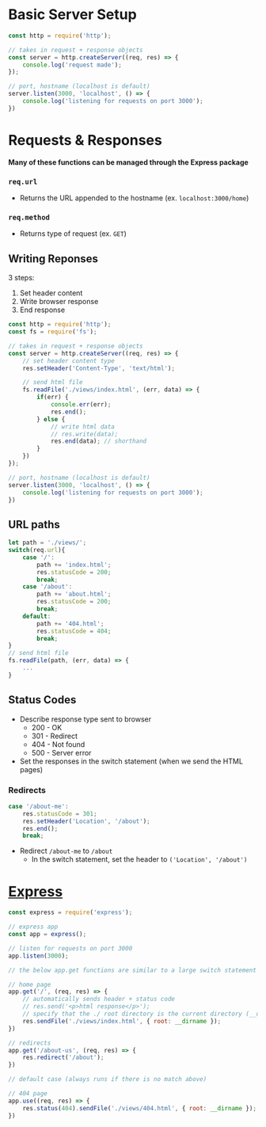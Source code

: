 # Basic Server Setup

```js
const http = require('http');

// takes in request + response objects
const server = http.createServer((req, res) => {
    console.log('request made');
});

// port, hostname (localhost is default)
server.listen(3000, 'localhost', () => {
    console.log('listening for requests on port 3000');
})
```

# Requests & Responses

**Many of these functions can be managed through the Express package**

### `req.url`

- Returns the URL appended to the hostname (ex. `localhost:3000/home`)

### `req.method`

- Returns type of request (ex. `GET`)

## Writing Reponses

3 steps:

1. Set header content
2. Write browser response
3. End response

```js
const http = require('http');
const fs = require('fs');

// takes in request + response objects
const server = http.createServer((req, res) => {
    // set header content type
    res.setHeader('Content-Type', 'text/html');

    // send html file
    fs.readFile('./views/index.html', (err, data) => {
        if(err) {
            console.err(err);
            res.end();
        } else {
            // write html data
            // res.write(data);
            res.end(data); // shorthand
        }
    })
});

// port, hostname (localhost is default)
server.listen(3000, 'localhost', () => {
    console.log('listening for requests on port 3000');
})
```

## URL paths

```js
let path = './views/';
switch(req.url){
    case '/':
        path += 'index.html';
        res.statusCode = 200;
        break;
    case '/about':
        path += 'about.html';
        res.statusCode = 200;
        break;
    default:
        path += '404.html';
        res.statusCode = 404;
        break;
}
// send html file
fs.readFile(path, (err, data) => {
    ...
}
```

## Status Codes

- Describe response type sent to browser
    - 200 - OK
    - 301 - Redirect
    - 404 - Not found
    - 500 - Server error
- Set the responses in the switch statement (when we send the HTML pages)

### Redirects

```js
case '/about-me':
    res.statusCode = 301;
    res.setHeader('Location', '/about');
    res.end();
    break;
```

- Redirect `/about-me` to `/about`
    - In the switch statement, set the header to `('Location', '/about')`

# [Express](https://expressjs.com/)

```js
const express = require('express');

// express app
const app = express();

// listen for requests on port 3000
app.listen(3000);

// the below app.get functions are similar to a large switch statement in raw node

// home page
app.get('/', (req, res) => {
    // automatically sends header + status code
    // res.send('<p>html response</p>');
    // specify that the ./ root directory is the current directory (__dirname)
    res.sendFile('./views/index.html', { root: __dirname });
})

// redirects
app.get('/about-us', (req, res) => {
    res.redirect('/about');
})

// default case (always runs if there is no match above)

// 404 page
app.use((req, res) => {
    res.status(404).sendFile('./views/404.html', { root: __dirname });
})
```